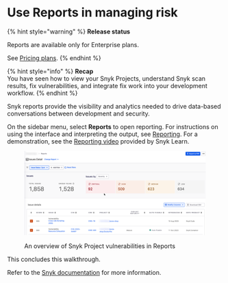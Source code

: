 # Use Reports in managing risk

{% hint style="warning" %}
**Release status**&#x20;

Reports are available only for Enterprise plans.

See [Pricing plans](https://snyk.io/plans).
{% endhint %}

{% hint style="info" %}
**Recap**\
You have seen how to view your Snyk Projects, understand Snyk scan results, fix vulnerabilities, and integrate fix work into your development workflow.
{% endhint %}

Snyk reports provide the visibility and analytics needed to drive data-based conversations between development and security.

On the sidebar menu, select **Reports** to open reporting. For instructions on using the interface and interpreting the output, see [Reporting](../../manage-issues/reporting/). For a demonstration, see the [Reporting video](https://learn.snyk.io/lesson/snyk-reports/) provided by Snyk Learn.

<figure><img src="../../.gitbook/assets/2023-10-31_11-00-19.png" alt="An overview of Snyk Project vulnerabilities in Reports"><figcaption><p>An overview of Snyk Project vulnerabilities in Reports</p></figcaption></figure>

This concludes this walkthrough.

Refer to the [Snyk documentation](<../../README (1).md>) for more information.
